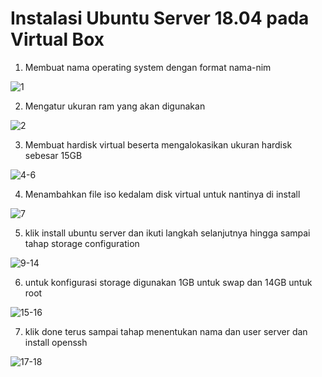 # Instalasi Ubuntu Server 18.04 pada Virtual Box

1. Membuat nama operating system dengan format nama-nim

![1]()

2. Mengatur ukuran ram yang akan digunakan

![2]()

3. Membuat hardisk virtual beserta mengalokasikan ukuran hardisk sebesar 15GB

![4-6]()

4. Menambahkan file iso kedalam disk virtual untuk nantinya di install 

![7]()

5. klik install ubuntu server dan ikuti langkah selanjutnya hingga sampai tahap storage configuration

![9-14]()

6. untuk konfigurasi storage digunakan 1GB untuk swap dan 14GB untuk root

![15-16]()

7. klik done terus sampai tahap menentukan nama dan user server dan install openssh

![17-18]()



